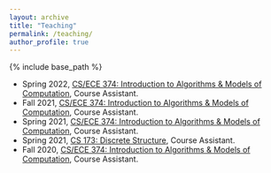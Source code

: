 ```yaml
---
layout: archive
title: "Teaching"
permalink: /teaching/
author_profile: true
---
```


{% include base_path %}

* Spring 2022, [CS/ECE 374: Introduction to Algorithms & Models of Computation](https://courses.engr.illinois.edu/cs374/sp2022/A/), Course Assistant.
* Fall 2021, [CS/ECE 374: Introduction to Algorithms & Models of Computation](https://courses.engr.illinois.edu/cs374/fa2021/A/), Course Assistant.
* Spring 2021, [CS/ECE 374: Introduction to Algorithms & Models of Computation](https://courses.engr.illinois.edu/cs374/sp2021), Course Assistant.
* Spring 2021, [CS 173: Discrete Structure](https://courses.grainger.illinois.edu/cs173/sp2021/), Course Assistant.
* Fall 2020, [CS/ECE 374: Introduction to Algorithms & Models of Computation](https://courses.engr.illinois.edu/cs374/fa2020), Course Assistant.

<!-- {% for post in site.teaching reversed %}
  {% include archive-single.html %}
{% endfor %} -->
